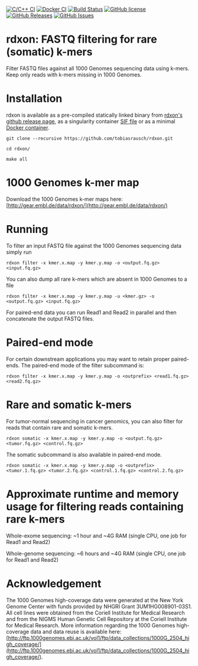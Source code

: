 [![C/C++ CI](https://github.com/tobiasrausch/rdxon/workflows/C/C++%20CI/badge.svg)](https://github.com/tobiasrausch/rdxon/actions)
[![Docker CI](https://github.com/tobiasrausch/rdxon/workflows/Docker%20CI/badge.svg)](https://hub.docker.com/r/trausch/rdxon/)
[![Build Status](https://travis-ci.org/tobiasrausch/rdxon.svg?branch=master)](https://travis-ci.org/tobiasrausch/rdxon/)
[![GitHub license](https://img.shields.io/badge/License-BSD%203--Clause-blue.svg)](https://github.com/tobiasrausch/rdxon/blob/master/LICENSE)
[![GitHub Releases](https://img.shields.io/github/release/tobiasrausch/rdxon.svg)](https://github.com/tobiasrausch/rdxon/releases)
[![GitHub Issues](https://img.shields.io/github/issues/tobiasrausch/rdxon.svg)](https://github.com/tobiasrausch/rdxon/issues)

# rdxon: FASTQ filtering for rare (somatic) k-mers

Filter FASTQ files against all 1000 Genomes sequencing data using k-mers. Keep only reads with k-mers missing in 1000 Genomes.

# Installation

rdxon is available as a pre-compiled statically linked binary from [rdxon's github release page](https://github.com/tobiasrausch/rdxon/releases/),
as a singularity container [SIF file](https://github.com/tobiasrausch/rdxon/releases/)
or as a minimal [Docker container](https://hub.docker.com/r/trausch/rdxon/).

`git clone --recursive https://github.com/tobiasrausch/rdxon.git`

`cd rdxon/`

`make all`

# 1000 Genomes k-mer map

Download the 1000 Genomes k-mer maps here: [http://gear.embl.de/data/rdxon/](http://gear.embl.de/data/rdxon/)

# Running

To filter an input FASTQ file against the 1000 Genomes sequencing data simply run

`rdxon filter -x kmer.x.map -y kmer.y.map -o <output.fq.gz> <input.fq.gz>`

You can also dump all rare k-mers which are absent in 1000 Genomes to a file

`rdxon filter -x kmer.x.map -y kmer.y.map -u <kmer.gz> -o <output.fq.gz> <input.fq.gz>`

For paired-end data you can run Read1 and Read2 in parallel and then concatenate the output FASTQ files.

# Paired-end mode

For certain downstream applications you may want to retain proper paired-ends. The paired-end mode of the filter subcommand is:

`rdxon filter -x kmer.x.map -y kmer.y.map -o <outprefix> <read1.fq.gz> <read2.fq.gz>`

# Rare and somatic k-mers

For tumor-normal sequencing in cancer genomics, you can also filter for reads that contain rare and somatic k-mers.

`rdxon somatic -x kmer.x.map -y kmer.y.map -o <output.fq.gz> <tumor.fq.gz> <control.fq.gz>`

The somatic subcommand is also available in paired-end mode.

`rdxon somatic -x kmer.x.map -y kmer.y.map -o <outprefix> <tumor.1.fq.gz> <tumor.2.fq.gz> <control.1.fq.gz> <control.2.fq.gz>`

# Approximate runtime and memory usage for filtering reads containing rare k-mers

Whole-exome sequencing: ~1 hour and ~4G RAM (single CPU, one job for Read1 and Read2)

Whole-genome sequencing: ~6 hours and ~4G RAM (single CPU, one job for Read1 and Read2)

# Acknowledgement

The 1000 Genomes high-coverage data were generated at the New York Genome Center with funds provided by NHGRI Grant 3UM1HG008901-03S1. All cell lines were obtained from the Coriell Institute for Medical Research and from the NIGMS Human Genetic Cell Repository at the Coriell Institute for Medical Research. More information regarding the 1000 Genomes high-coverage data and data reuse is available here: [http://ftp.1000genomes.ebi.ac.uk/vol1/ftp/data_collections/1000G_2504_high_coverage/](http://ftp.1000genomes.ebi.ac.uk/vol1/ftp/data_collections/1000G_2504_high_coverage/).
